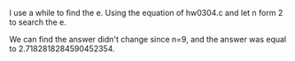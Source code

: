 I use a while to find the e.
Using the equation of hw0304.c and let n form 2 to search the e.

We can find the answer didn't change since n=9, and the answer was equal to 2.7182818284590452354.
